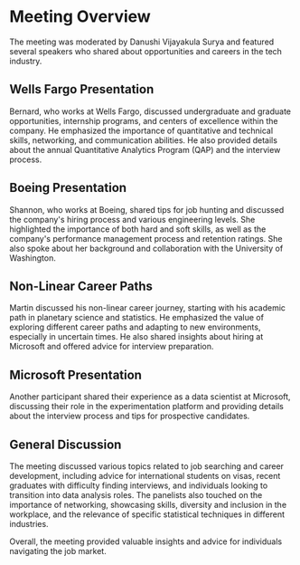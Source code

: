 # Meeting Overview

The meeting was moderated by Danushi Vijayakula Surya and featured several speakers who shared about opportunities and careers in the tech industry.

## Wells Fargo Presentation

Bernard, who works at Wells Fargo, discussed undergraduate and graduate opportunities, internship programs, and centers of excellence within the company. He emphasized the importance of quantitative and technical skills, networking, and communication abilities. He also provided details about the annual Quantitative Analytics Program (QAP) and the interview process.

## Boeing Presentation

Shannon, who works at Boeing, shared tips for job hunting and discussed the company's hiring process and various engineering levels. She highlighted the importance of both hard and soft skills, as well as the company's performance management process and retention ratings. She also spoke about her background and collaboration with the University of Washington.

## Non-Linear Career Paths

Martin discussed his non-linear career journey, starting with his academic path in planetary science and statistics. He emphasized the value of exploring different career paths and adapting to new environments, especially in uncertain times. He also shared insights about hiring at Microsoft and offered advice for interview preparation.

## Microsoft Presentation

Another participant shared their experience as a data scientist at Microsoft, discussing their role in the experimentation platform and providing details about the interview process and tips for prospective candidates.

## General Discussion

The meeting discussed various topics related to job searching and career development, including advice for international students on visas, recent graduates with difficulty finding interviews, and individuals looking to transition into data analysis roles. The panelists also touched on the importance of networking, showcasing skills, diversity and inclusion in the workplace, and the relevance of specific statistical techniques in different industries.

Overall, the meeting provided valuable insights and advice for individuals navigating the job market.